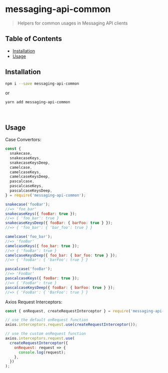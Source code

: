 # messaging-api-common

> Helpers for common usages in Messaging API clients

## Table of Contents

- [Installation](#installation)
- [Usage](#usage)

## Installation

```sh
npm i --save messaging-api-common
```

or

```sh
yarn add messaging-api-common
```

<br />

## Usage

Case Convertors:

```js
const {
  snakecase,
  snakecaseKeys,
  snakecaseKeysDeep,
  camelcase,
  camelcaseKeys,
  camelcaseKeysDeep,
  pascalcase,
  pascalcaseKeys,
  pascalcaseKeysDeep,
} = require('messaging-api-common');

snakecase('fooBar');
//=> 'foo_bar'
snakecaseKeys({ fooBar: true });
//=> { 'foo_bar': true }
snakecaseKeysDeep({ fooBar: { barFoo: true } });
//=> { 'foo_bar': { 'bar_foo': true } }

camelcase('foo_bar');
//=> 'fooBar'
camelcaseKeys({ foo_bar: true });
//=> { 'fooBar': true }
camelcaseKeysDeep({ foo_bar: { bar_foo: true } });
//=> { 'fooBar': { 'barFoo': true } }

pascalcase('fooBar');
//=> 'FooBar'
pascalcaseKeys({ fooBar: true });
//=> { 'FooBar': true }
pascalcaseKeysDeep({ fooBar: { barFoo: true } });
//=> { 'FooBar': { 'BarFoo': true } }
```

Axios Request Interceptors:

```js
const { onRequest, createRequestInterceptor } = require('messaging-api-common');

// use the default onRequest function
axios.interceptors.request.use(createRequestInterceptor());

// use the custom onRequest function
axios.interceptors.request.use(
  createRequestInterceptor({
    onRequest: request => {
      console.log(request);
    },
  })
);
```
